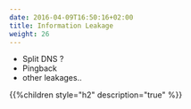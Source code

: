 ```yaml
---
date: 2016-04-09T16:50:16+02:00
title: Information Leakage
weight: 26
---
```


+ Split DNS ?
+ Pingback
+ other leakages..

{{%children style="h2" description="true" %}}
